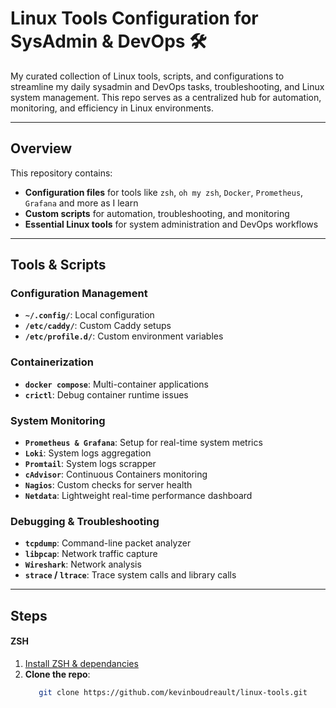 # Linux Tools Configuration for SysAdmin & DevOps 🛠️

My curated collection of Linux tools, scripts, and configurations to streamline my daily sysadmin and DevOps tasks, troubleshooting, and Linux system management. This repo serves as a centralized hub for automation, monitoring, and efficiency in Linux environments. 

---


## Overview

This repository contains:

- **Configuration files** for tools like `zsh`, `oh my zsh`, `Docker`, `Prometheus`, `Grafana` and more as I learn
- **Custom scripts** for automation, troubleshooting, and monitoring
- **Essential Linux tools** for system administration and DevOps workflows

---


## Tools & Scripts

### Configuration Management
- **`~/.config/`**: Local configuration
- **`/etc/caddy/`**: Custom Caddy setups
- **`/etc/profile.d/`**: Custom environment variables

### Containerization
- **`docker compose`**: Multi-container applications
- **`crictl`**: Debug container runtime issues

### System Monitoring
- **`Prometheus & Grafana`**: Setup for real-time system metrics
- **`Loki`**: System logs aggregation
- **`Promtail`**: System logs scrapper
- **`cAdvisor`**: Continuous Containers monitoring
- **`Nagios`**: Custom checks for server health
- **`Netdata`**: Lightweight real-time performance dashboard

### Debugging & Troubleshooting
- **`tcpdump`**: Command-line packet analyzer
- **`libpcap`**: Network traffic capture
- **`Wireshark`**: Network analysis
- **`strace` / `ltrace`**: Trace system calls and library calls

---



## Steps

#### ZSH
1. [Install ZSH & dependancies](https://github.com/ohmyzsh/ohmyzsh/wiki/Installing-ZSH)
2. **Clone the repo**:
   ```bash
      git clone https://github.com/kevinboudreault/linux-tools.git
   ```


